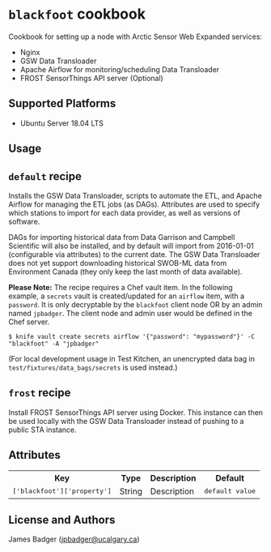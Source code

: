 # `blackfoot` cookbook

Cookbook for setting up a node with Arctic Sensor Web Expanded services:

* Nginx
* GSW Data Transloader
* Apache Airflow for monitoring/scheduling Data Transloader
* FROST SensorThings API server (Optional)

## Supported Platforms

* Ubuntu Server 18.04 LTS

## Usage

## `default` recipe

Installs the GSW Data Transloader, scripts to automate the ETL, and Apache Airflow for managing the ETL jobs (as DAGs). Attributes are used to specify which stations to import for each data provider, as well as versions of software.

DAGs for importing historical data from Data Garrison and Campbell Scientific will also be installed, and by default will import from 2016-01-01 (configurable via attributes) to the current date. The GSW Data Transloader does not yet support downloading historical SWOB-ML data from Environment Canada (they only keep the last month of data available).

**Please Note:** The recipe requires a Chef vault item. In the following example, a `secrets` vault is created/updated for an `airflow` item, with a `password`. It is only decryptable by the `blackfoot` client node OR by an admin named `jpbadger`. The client node and admin user would be defined in the Chef server.


```terminal
$ knife vault create secrets airflow '{"password": "mypassword"}' -C "blackfoot" -A "jpbadger"
```

(For local development usage in Test Kitchen, an unencrypted data bag in `test/fixtures/data_bags/secrets` is used instead.)

## `frost` recipe

Install FROST SensorThings API server using Docker. This instance can then be used locally with the GSW Data Transloader instead of pushing to a public STA instance.

## Attributes

<table>
  <tr>
    <th>Key</th>
    <th>Type</th>
    <th>Description</th>
    <th>Default</th>
  </tr>
  <tr>
    <td><tt>['blackfoot']['property']</tt></td>
    <td>String</td>
    <td>Description</td>
    <td><tt>default value</tt></td>
  </tr>
</table>

## License and Authors

James Badger (jpbadger@ucalgary.ca)
